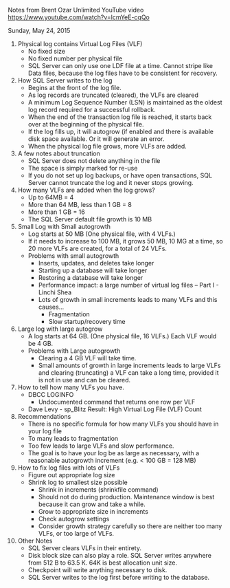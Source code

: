 Notes from Brent Ozar Unlimited YouTube video https://www.youtube.com/watch?v=lcmYeE-cqQo 

Sunday, May 24, 2015
 
1. Physical log contains Virtual Log Files (VLF)
	- No fixed size
	- No fixed number per physical file
	- SQL Server can only use one LDF file at a time. Cannot stripe like Data files, because the log files have to be consistent for recovery.
2. How SQL Server writes to the log
	- Begins at the front of the log file.
	- As log records are truncated (cleared), the VLFs are cleared
	- A minimum Log Sequence Number (LSN) is maintained as the oldest log record required for a successful rollback.
	- When the end of the transaction log file is reached, it starts back over at the beginning of the physical file.
	- If the log fills up, it will autogrow (if enabled and there is available disk space available. Or it will generate an error.
	- When the physical log file grows, more VLFs are added.
3. A few notes about truncation
	- SQL Server does not delete anything in the file
	- The space is simply marked for re-use
	- If you do not set up log backups, or have open transactions, SQL Server cannot truncate the log and it never stops growing.
4. How many VLFs are added when the log grows?
	- Up to 64MB = 4
	- More than 64 MB, less than 1 GB = 8
	- More than 1 GB = 16
	- The SQL Server default file growth is 10 MB
5. Small Log with Small autogrowth
	- Log starts at 50 MB (One physical file, with 4 VLFs.)
	- If it needs to increase to 100 MB, it grows 50 MB, 10 MG at a time, so 20 more VLFs are created, for a total of 24 VLFs.
	- Problems with small autogrowth
		- Inserts, updates, and deletes take longer
		- Starting up a database will take longer
		- Restoring a database will take longer
		- Performance impact: a large number of virtual log files – Part I - Linchi Shea
		- Lots of growth in small increments leads to many VLFs and this causes…
			- Fragmentation
			- Slow startup/recovery time
6. Large log with large autogrow
	- A log starts at 64 GB. (One physical file, 16 VLFs.) Each VLF would be 4 GB.
	- Problems with Large autogrowth
		- Clearing a 4 GB VLF will take time.
		- Small amounts of growth in large increments leads to large VLFs and clearing (truncating) a VLF can take a long time, provided it is not in use and can be cleared.
7. How to tell how many VLFs you have.
	- DBCC LOGINFO
		- Undocumented command that returns one row per VLF
	- Dave Levy - sp_Blitz Result: High Virtual Log File (VLF) Count
8. Recommendations
	- There is no specific formula for how many VLFs you should have in your log file
	- To many leads to fragmentation
	- Too few leads to large VLFs and slow performance.
	- The goal is to have your log be as large as necessary, with a reasonable autogrowth increment (e.g. < 100 GB = 128 MB)
9. How to fix log files with lots of VLFs
	- Figure out appropriate log size
	- Shrink log to smallest size possible
		- Shrink in increments (shrinkfile command)
		- Should not do during production. Maintenance window is best because it can grow and take a while.
		- Grow to appropriate size in increments
		- Check autogrow settings
		- Consider growth strategy carefully so there are neither too many VLFs, or too large of VLFs.
10. Other Notes
	- SQL Server clears VLFs in their entirety.
	- Disk block size can also play a role. SQL Server writes anywhere from 512 B to 63.5 K. 64K is best allocation unit size.
	- Checkpoint will write anything necessary to disk.
	- SQL Server writes to the log first before writing to the database.
 
